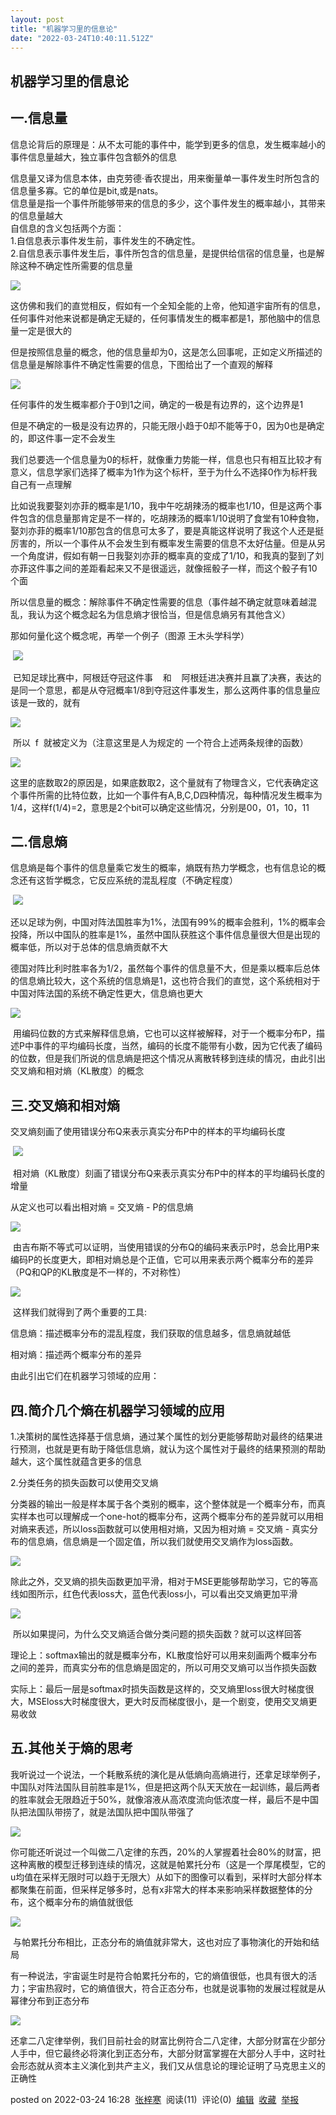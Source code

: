 ```yaml
---
layout: post
title: "机器学习里的信息论"
date: "2022-03-24T10:40:11.512Z"
---
```

机器学习里的信息论
---------

一.信息量
-----

信息论背后的原理是：从不太可能的事件中，能学到更多的信息，发生概率越小的事件信息量越大，独立事件包含额外的信息

信息量又译为信息本体，由克劳德·香农提出，用来衡量单一事件发生时所包含的信息量多寡。它的单位是bit,或是nats。  
信息量是指一个事件所能够带来的信息的多少，这个事件发生的概率越小，其带来的信息量越大  
自信息的含义包括两个方面：  
1.自信息表示事件发生前，事件发生的不确定性。  
2.自信息表示事件发生后，事件所包含的信息量，是提供给信宿的信息量，也是解除这种不确定性所需要的信息量

![](https://img2022.cnblogs.com/blog/2570891/202203/2570891-20220324114658334-877752391.png)

这仿佛和我们的直觉相反，假如有一个全知全能的上帝，他知道宇宙所有的信息，任何事件对他来说都是确定无疑的，任何事情发生的概率都是1，那他脑中的信息量一定是很大的

但是按照信息量的概念，他的信息量却为0，这是怎么回事呢，正如定义所描述的信息量是解除事件不确定性需要的信息，下图给出了一个直观的解释

![](https://img2022.cnblogs.com/blog/2570891/202203/2570891-20220324122553667-139850974.png)

任何事件的发生概率都介于0到1之间，确定的一极是有边界的，这个边界是1

但是不确定的一极是没有边界的，只能无限小趋于0却不能等于0，因为0也是确定的，即这件事一定不会发生

我们总要选一个信息量为0的标杆，就像重力势能一样，信息也只有相互比较才有意义，信息学家们选择了概率为1作为这个标杆，至于为什么不选择0作为标杆我自己有一点理解

比如说我要娶刘亦菲的概率是1/10，我中午吃胡辣汤的概率也1/10，但是这两个事件包含的信息量那肯定是不一样的，吃胡辣汤的概率1/10说明了食堂有10种食物，娶刘亦菲的概率1/10那包含的信息可太多了，要是真能这样说明了我这个人还是挺厉害的，所以一个事件从不会发生到有概率发生需要的信息不太好估量。但是从另一个角度讲，假如有朝一日我娶刘亦菲的概率真的变成了1/10，和我真的娶到了刘亦菲这件事之间的差距看起来又不是很遥远，就像摇骰子一样，而这个骰子有10个面

所以信息量的概念：解除事件不确定性需要的信息（事件越不确定就意味着越混乱，我认为这个概念起名为信息熵才很恰当，但是信息熵另有其他含义）

那如何量化这个概念呢，再举一个例子（图源 王木头学科学）

 ![](https://img2022.cnblogs.com/blog/2570891/202203/2570891-20220324132830043-495926253.png)

 已知足球比赛中，阿根廷夺冠这件事    和    阿根廷进决赛并且赢了决赛，表达的是同一个意思，都是从夺冠概率1/8到夺冠这件事发生，那么这两件事的信息量应该是一致的，就有

![](https://img2022.cnblogs.com/blog/2570891/202203/2570891-20220324132930365-1042767071.png)

 所以  f  就被定义为（注意这里是人为规定的 一个符合上述两条规律的函数）

![](https://img2022.cnblogs.com/blog/2570891/202203/2570891-20220324133837079-100496737.png)

这里的底数取2的原因是，如果底数取2，这个量就有了物理含义，它代表确定这个事件所需的比特位数，比如一个事件有A,B,C,D四种情况，每种情况发生概率为1/4，这样f(1/4)=2，意思是2个bit可以确定这些情况，分别是00，01，10，11

二.信息熵
-----

信息熵是每个事件的信息量乘它发生的概率，熵既有热力学概念，也有信息论的概念还有这哲学概念，它反应系统的混乱程度（不确定程度）

 ![](https://img2022.cnblogs.com/blog/2570891/202203/2570891-20220324140203744-409780732.png)

还以足球为例，中国对阵法国胜率为1%，法国有99%的概率会胜利，1%的概率会投降，所以中国队的胜率是1%，虽然中国队获胜这个事件信息量很大但是出现的概率低，所以对于总体的信息熵贡献不大

德国对阵比利时胜率各为1/2，虽然每个事件的信息量不大，但是乘以概率后总体的信息熵比较大，这个系统的信息熵是1，这也符合我们的直觉，这个系统相对于中国对阵法国的系统不确定性更大，信息熵也更大

![](https://img2022.cnblogs.com/blog/2570891/202203/2570891-20220324140334613-1369852279.png)

 用编码位数的方式来解释信息熵，它也可以这样被解释，对于一个概率分布P，描述P中事件的平均编码长度，当然，编码的长度不能带有小数，因为它代表了编码的位数，但是我们所说的信息熵是把这个情况从离散转移到连续的情况，由此引出交叉熵和相对熵（KL散度）的概念

三.交叉熵和相对熵
---------

交叉熵刻画了使用错误分布Q来表示真实分布P中的样本的平均编码长度

 ![](https://img2022.cnblogs.com/blog/2570891/202203/2570891-20220324150314125-1957175722.png)

 相对熵（KL散度）刻画了错误分布Q来表示真实分布P中的样本的平均编码长度的增量

从定义也可以看出相对熵 = 交叉熵 - P的信息熵

![](https://img2022.cnblogs.com/blog/2570891/202203/2570891-20220324150540184-1678165918.png)

 由吉布斯不等式可以证明，当使用错误的分布Q的编码来表示P时，总会比用P来编码P的长度更大，即相对熵总是个正值，它可以用来表示两个概率分布的差异（PQ和QP的KL散度是不一样的，不对称性）

![](https://img2022.cnblogs.com/blog/2570891/202203/2570891-20220324150644228-2146245239.png)

 这样我们就得到了两个重要的工具:

信息熵：描述概率分布的混乱程度，我们获取的信息越多，信息熵就越低

相对熵：描述两个概率分布的差异

由此引出它们在机器学习领域的应用：

四.简介几个熵在机器学习领域的应用
-----------------

1.决策树的属性选择基于信息熵，通过某个属性的划分更能够帮助对最终的结果进行预测，也就是更有助于降低信息熵，就认为这个属性对于最终的结果预测的帮助越大，这个属性就蕴含更多的信息

2.分类任务的损失函数可以使用交叉熵

分类器的输出一般是样本属于各个类别的概率，这个整体就是一个概率分布，而真实样本也可以理解成一个one-hot的概率分布，这两个概率分布的差异就可以用相对熵来表述，所以loss函数就可以使用相对熵，又因为相对熵 = 交叉熵 - 真实分布的信息熵，信息熵是一个固定值，所以我们就使用交叉熵作为loss函数。

![](https://img2022.cnblogs.com/blog/2570891/202203/2570891-20220324153434912-1576439655.png)

除此之外，交叉熵的损失函数更加平滑，相对于MSE更能够帮助学习，它的等高线如图所示，红色代表loss大，蓝色代表loss小，可以看出交叉熵更加平滑

![](https://img2022.cnblogs.com/blog/2570891/202203/2570891-20220324153518009-1012442418.png)

 所以如果提问，为什么交叉熵适合做分类问题的损失函数？就可以这样回答

理论上：softmax输出的就是概率分布，KL散度恰好可以用来刻画两个概率分布之间的差异，而真实分布的信息熵是固定的，所以可用交叉熵可以当作损失函数

实际上：最后一层是softmax时损失函数是这样的，交叉熵里loss很大时梯度很大，MSEloss大时梯度很大，更大时反而梯度很小，是一个剧变，使用交叉熵更易收敛

五.其他关于熵的思考
----------

我听说过一个说法，一个耗散系统的演化是从低熵向高熵进行，还拿足球举例子，中国队对阵法国队目前胜率是1%，但是把这两个队天天放在一起训练，最后两者的胜率就会无限趋近于50%，就像溶液从高浓度流向低浓度一样，最后不是中国队把法国队带捞了，就是法国队把中国队带强了

![](https://img2022.cnblogs.com/blog/2570891/202203/2570891-20220324160053569-200707779.png)

你可能还听说过一个叫做二八定律的东西，20%的人掌握着社会80%的财富，把这种离散的模型迁移到连续的情况，这就是帕累托分布（这是一个厚尾模型，它的u均值在采样无限时可以趋于无限大）从如下的图像可以看到，采样时大部分样本都聚集在前面，但采样足够多时，总有x非常大的样本来影响采样数据整体的分布，这个概率分布的熵值就很低

![](https://img2022.cnblogs.com/blog/2570891/202203/2570891-20220324160534023-162007060.png)

 与帕累托分布相比，正态分布的熵值就非常大，这也对应了事物演化的开始和结局

有一种说法，宇宙诞生时是符合帕累托分布的，它的熵值很低，也具有很大的活力；宇宙热寂时，它的熵值很大，符合正态分布，也就是说事物的发展过程就是从幂律分布到正态分布

![](https://img2022.cnblogs.com/blog/2570891/202203/2570891-20220324162058536-932610673.png)

还拿二八定律举例，我们目前社会的财富比例符合二八定律，大部分财富在少部分人手中，但它最终必将演化到正态分布，大部分财富掌握在大部分人手中，这时社会形态就从资本主义演化到共产主义，我们又从信息论的理论证明了马克思主义的正确性

posted on 2022-03-24 16:28  [张梓寒](https://www.cnblogs.com/ZihanZhang/)  阅读(11)  评论(0)  [编辑](https://i.cnblogs.com/EditPosts.aspx?postid=16049215)  [收藏](javascript:void(0))  [举报](javascript:void(0))